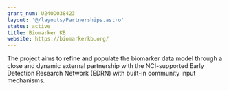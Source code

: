 ```yaml
---
grant_num: U24OD038423
layout: '@/layouts/Partnerships.astro'
status: active
title: Biomarker KB
website: https://biomarkerkb.org/
---
```

The project aims to refine and populate the biomarker data model through a close and dynamic external partnership with the NCI-supported Early Detection Research Network (EDRN) with built-in community input mechanisms.